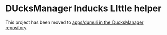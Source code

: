# DUcksManager Inducks LIttle helper

This project has been moved to [apps/dumuli in the DucksManager repository](https://github.com/bperel/DucksManager/tree/master/apps/dumili).
